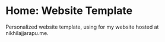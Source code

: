 # Home: Website Template

Personalized website template, using for my website hosted at nikhilajjarapu.me.
